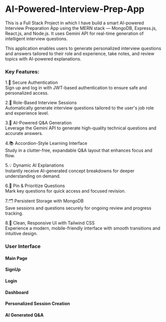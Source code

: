 # AI-Powered-Interview-Prep-App
This is a Full Stack Project in which I have build a smart AI-powered Interview Preparation App using the MERN stack — MongoDB, Express.js, React.js, and Node.js. It uses Gemini API for real-time generation of intelligent interview questions.

This application enables users to generate personalized interview questions and answers tailored to their role and experience, take notes, and review topics with AI-powered explanations.

<h3>Key Features:</h3>
1.🔐 Secure Authentication<br>
Sign up and log in with JWT-based authentication to ensure safe and personalized access.

2.🎯 Role-Based Interview Sessions<br>
Automatically generate interview questions tailored to the user's job role and experience level.

3.🧠 AI-Powered Q&A Generation<br>
Leverage the Gemini API to generate high-quality technical questions and accurate answers.

4.📚 Accordion-Style Learning Interface<br>
Study in a clutter-free, expandable Q&A layout that enhances focus and flow.

5.💡 Dynamic AI Explanations<br>
Instantly receive AI-generated concept breakdowns for deeper understanding on demand.

6.📌 Pin & Prioritize Questions<br>
Mark key questions for quick access and focused revision.

7.🗂️ Persistent Storage with MongoDB<br>
Save sessions and questions securely for ongoing review and progress tracking.

8.🎨 Clean, Responsive UI with Tailwind CSS<br>
Experience a modern, mobile-friendly interface with smooth transitions and intuitive design.

<h3>User Interface</h3>
<h4>Main Page</h4>

<h4>SignUp</h4>

<h4>Login</h4>

<h4>Dashboard</h4>

<h4>Personalized Session Creation</h4>

<h4>AI Generated Q&A</h4>



